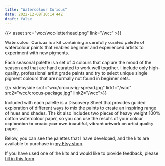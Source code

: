 ```yaml
---
title: "Watercolour Curious"
date: 2022-12-08T10:14:44Z
draft: false
---
```


{{< asset src="wcc/wcc-letterhead.png" link="/wcc" >}}


Watercolour Curious is a kit containing a carefully curated palette of watercolour paints that enables beginner and experienced artists to experiment with new pigments.  

Each seasonal palette is a set of 4 colours that capture the mood of the season and that are hand curated to work well together.  I include only high-quality, professional artist grade paints and try to select unique single pigment colours that are normally not found in beginner sets.  

{{< sidebyside src1="wcc/crocus-ig-spread.jpg" link1="/wcc" src2="wcc/crocus-package.jpg" link2="/wcc">}}

Included with each palette is a Discovery Sheet that provides guided exploration of different ways to mix the paints to create an inspiring range of hues and shades. The kit also includes two pieces of heavy weight 100% cotton watercolour paper, so you can use the results of your colour exploration to create your own beautiful, vibrant artwork on artist quality paper.  

Below, you can see the palettes that I have developed, and the kits are available to purchase in [my Etsy shop](https://www.etsy.com/uk/listing/1428603973/watercolour-curious-crocus-palette).

If you have used one of the kits and would like to provide feedback, please [fill in this form](https://forms.gle/CgPkziFB4CgbPGvL7).


